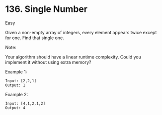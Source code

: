 # 136. Single Number
Easy

Given a non-empty array of integers, every element appears twice except for one. Find that single one.

Note:

Your algorithm should have a linear runtime complexity. Could you implement it without using extra memory?

Example 1:
```
Input: [2,2,1]
Output: 1
```

Example 2:
```
Input: [4,1,2,1,2]
Output: 4
```

